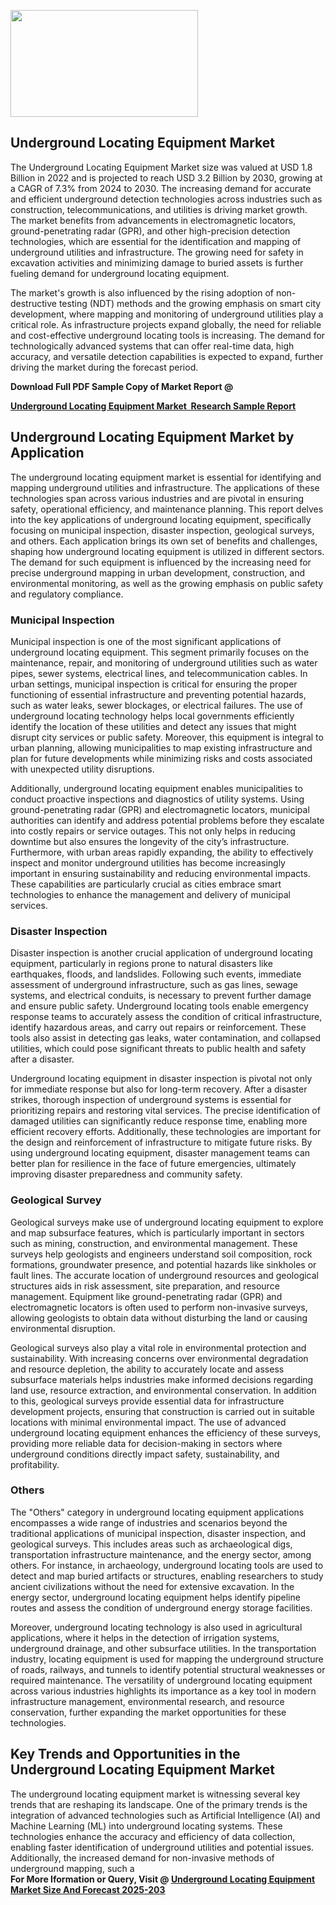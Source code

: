 <p><img class="alignnone size-medium wp-image-20088" src="https://ffe5etoiles.com/wp-content/uploads/2024/12/MST1-300x171.png" alt="" width="300" height="171" /></p><p> <h2>Underground Locating Equipment Market </h2><p>The Underground Locating Equipment Market size was valued at USD 1.8 Billion in 2022 and is projected to reach USD 3.2 Billion by 2030, growing at a CAGR of 7.3% from 2024 to 2030. The increasing demand for accurate and efficient underground detection technologies across industries such as construction, telecommunications, and utilities is driving market growth. The market benefits from advancements in electromagnetic locators, ground-penetrating radar (GPR), and other high-precision detection technologies, which are essential for the identification and mapping of underground utilities and infrastructure. The growing need for safety in excavation activities and minimizing damage to buried assets is further fueling demand for underground locating equipment.</p><p>The market's growth is also influenced by the rising adoption of non-destructive testing (NDT) methods and the growing emphasis on smart city development, where mapping and monitoring of underground utilities play a critical role. As infrastructure projects expand globally, the need for reliable and cost-effective underground locating tools is increasing. The demand for technologically advanced systems that can offer real-time data, high accuracy, and versatile detection capabilities is expected to expand, further driving the market during the forecast period.</p></p><p><strong>Download Full PDF Sample Copy of Market Report @</strong></p><p><strong><a href="https://www.verifiedmarketreports.com/download-sample/?rid=242352&utm_source=Sites-google&utm_medium=265" target="_blank">Underground Locating Equipment Market &nbsp;Research Sample Report</a></strong></p><p><h2>Underground Locating Equipment Market by Application</h2> <p>The underground locating equipment market is essential for identifying and mapping underground utilities and infrastructure. The applications of these technologies span across various industries and are pivotal in ensuring safety, operational efficiency, and maintenance planning. This report delves into the key applications of underground locating equipment, specifically focusing on municipal inspection, disaster inspection, geological surveys, and others. Each application brings its own set of benefits and challenges, shaping how underground locating equipment is utilized in different sectors. The demand for such equipment is influenced by the increasing need for precise underground mapping in urban development, construction, and environmental monitoring, as well as the growing emphasis on public safety and regulatory compliance.</p> <h3>Municipal Inspection</h3> <p>Municipal inspection is one of the most significant applications of underground locating equipment. This segment primarily focuses on the maintenance, repair, and monitoring of underground utilities such as water pipes, sewer systems, electrical lines, and telecommunication cables. In urban settings, municipal inspection is critical for ensuring the proper functioning of essential infrastructure and preventing potential hazards, such as water leaks, sewer blockages, or electrical failures. The use of underground locating technology helps local governments efficiently identify the location of these utilities and detect any issues that might disrupt city services or public safety. Moreover, this equipment is integral to urban planning, allowing municipalities to map existing infrastructure and plan for future developments while minimizing risks and costs associated with unexpected utility disruptions.</p> <p>Additionally, underground locating equipment enables municipalities to conduct proactive inspections and diagnostics of utility systems. Using ground-penetrating radar (GPR) and electromagnetic locators, municipal authorities can identify and address potential problems before they escalate into costly repairs or service outages. This not only helps in reducing downtime but also ensures the longevity of the city’s infrastructure. Furthermore, with urban areas rapidly expanding, the ability to effectively inspect and monitor underground utilities has become increasingly important in ensuring sustainability and reducing environmental impacts. These capabilities are particularly crucial as cities embrace smart technologies to enhance the management and delivery of municipal services.</p> <h3>Disaster Inspection</h3> <p>Disaster inspection is another crucial application of underground locating equipment, particularly in regions prone to natural disasters like earthquakes, floods, and landslides. Following such events, immediate assessment of underground infrastructure, such as gas lines, sewage systems, and electrical conduits, is necessary to prevent further damage and ensure public safety. Underground locating tools enable emergency response teams to accurately assess the condition of critical infrastructure, identify hazardous areas, and carry out repairs or reinforcement. These tools also assist in detecting gas leaks, water contamination, and collapsed utilities, which could pose significant threats to public health and safety after a disaster.</p> <p>Underground locating equipment in disaster inspection is pivotal not only for immediate response but also for long-term recovery. After a disaster strikes, thorough inspection of underground systems is essential for prioritizing repairs and restoring vital services. The precise identification of damaged utilities can significantly reduce response time, enabling more efficient recovery efforts. Additionally, these technologies are important for the design and reinforcement of infrastructure to mitigate future risks. By using underground locating equipment, disaster management teams can better plan for resilience in the face of future emergencies, ultimately improving disaster preparedness and community safety.</p> <h3>Geological Survey</h3> <p>Geological surveys make use of underground locating equipment to explore and map subsurface features, which is particularly important in sectors such as mining, construction, and environmental management. These surveys help geologists and engineers understand soil composition, rock formations, groundwater presence, and potential hazards like sinkholes or fault lines. The accurate location of underground resources and geological structures aids in risk assessment, site preparation, and resource management. Equipment like ground-penetrating radar (GPR) and electromagnetic locators is often used to perform non-invasive surveys, allowing geologists to obtain data without disturbing the land or causing environmental disruption.</p> <p>Geological surveys also play a vital role in environmental protection and sustainability. With increasing concerns over environmental degradation and resource depletion, the ability to accurately locate and assess subsurface materials helps industries make informed decisions regarding land use, resource extraction, and environmental conservation. In addition to this, geological surveys provide essential data for infrastructure development projects, ensuring that construction is carried out in suitable locations with minimal environmental impact. The use of advanced underground locating equipment enhances the efficiency of these surveys, providing more reliable data for decision-making in sectors where underground conditions directly impact safety, sustainability, and profitability.</p> <h3>Others</h3> <p>The "Others" category in underground locating equipment applications encompasses a wide range of industries and scenarios beyond the traditional applications of municipal inspection, disaster inspection, and geological surveys. This includes areas such as archaeological digs, transportation infrastructure maintenance, and the energy sector, among others. For instance, in archaeology, underground locating tools are used to detect and map buried artifacts or structures, enabling researchers to study ancient civilizations without the need for extensive excavation. In the energy sector, underground locating equipment helps identify pipeline routes and assess the condition of underground energy storage facilities.</p> <p>Moreover, underground locating technology is also used in agricultural applications, where it helps in the detection of irrigation systems, underground drainage, and other subsurface utilities. In the transportation industry, locating equipment is used for mapping the underground structure of roads, railways, and tunnels to identify potential structural weaknesses or required maintenance. The versatility of underground locating equipment across various industries highlights its importance as a key tool in modern infrastructure management, environmental research, and resource conservation, further expanding the market opportunities for these technologies.</p> <h2>Key Trends and Opportunities in the Underground Locating Equipment Market</h2> <p>The underground locating equipment market is witnessing several key trends that are reshaping its landscape. One of the primary trends is the integration of advanced technologies such as Artificial Intelligence (AI) and Machine Learning (ML) into underground locating systems. These technologies enhance the accuracy and efficiency of data collection, enabling faster identification of underground utilities and potential issues. Additionally, the increased demand for non-invasive methods of underground mapping, such a<strong><br />For More Iformation or Query, Visit @ <a href="https://www.verifiedmarketreports.com/product/underground-locating-equipment-market/" target="_blank">Underground Locating Equipment Market Size And Forecast 2025-203</a></strong></p>

